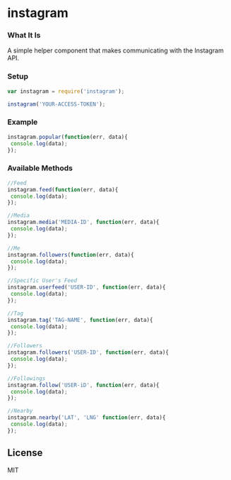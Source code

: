 instagram
=========

### What It Is

A simple helper component that makes communicating with the Instagram API.

### Setup
```js
var instagram = require('instagram');

instagram('YOUR-ACCESS-TOKEN');	
```
### Example
```js
instagram.popular(function(err, data){
 console.log(data);
});
```
### Available Methods

```js
//Feed
instagram.feed(function(err, data){
 console.log(data);
});

//Media
instagram.media('MEDIA-ID', function(err, data){
 console.log(data);
});

//Me
instagram.followers(function(err, data){
 console.log(data);
});

//Specific User's Feed
instagram.userfeed('USER-ID', function(err, data){
 console.log(data);
});

//Tag
instagram.tag('TAG-NAME', function(err, data){
 console.log(data);
});

//Followers
instagram.followers('USER-ID', function(err, data){
 console.log(data);
});

//Followings
instagram.follow('USER-iD', function(err, data){
 console.log(data);
});

//Nearby
instagram.nearby('LAT', 'LNG' function(err, data){
 console.log(data);
});
```

## License

MIT